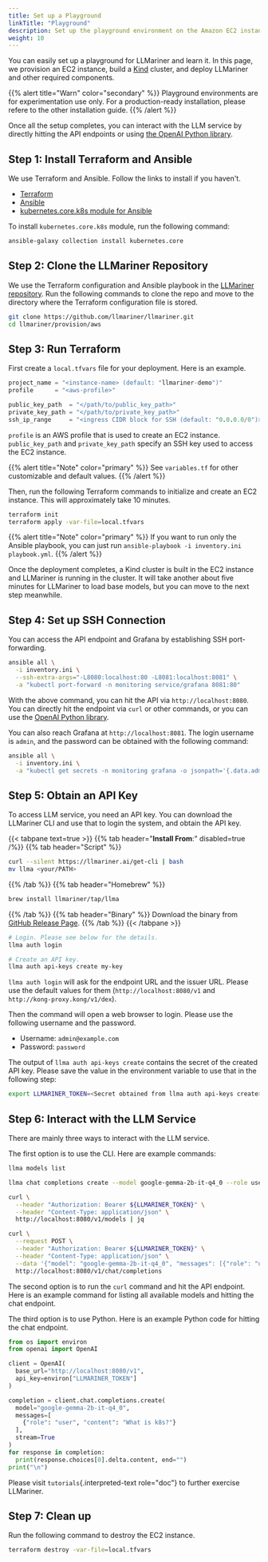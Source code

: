```yaml
---
title: Set up a Playground
linkTitle: "Playground"
description: Set up the playground environment on the Amazon EC2 instance with GPUs.
weight: 10
---
```


You can easily set up a playground for LLMariner and learn it. In this page, we provision an EC2 instance, build a [Kind](https://kind.sigs.k8s.io/) cluster, and deploy LLMariner and other required components.

{{% alert title="Warn" color="secondary" %}}
Playground environments are for experimentation use only. For a production-ready installation, please refere to the other installation guide.
{{% /alert %}}

Once all the setup completes, you can interact with the LLM service by directly hitting the API endpoints or using [the OpenAI Python library](https://github.com/openai/openai-python).

## Step 1: Install Terraform and Ansible

We use Terraform and Ansible. Follow the links to install if you haven\'t.

-   [Terraform](https://developer.hashicorp.com/terraform/install)
-   [Ansible](https://docs.ansible.com/ansible/latest/installation_guide/intro_installation.html)
-   [kubernetes.core.k8s module for Ansible](https://docs.ansible.com/ansible/latest/collections/kubernetes/core/k8s_module.html)

To install `kubernetes.core.k8s` module, run the following command:

``` bash
ansible-galaxy collection install kubernetes.core
```

## Step 2: Clone the LLMariner Repository

We use the Terraform configuration and Ansible playbook in the [LLMariner repository](https://github.com/llmariner/llmariner). Run the following commands to clone the repo and move to the directory where the Terraform configuration file is stored.

``` bash
git clone https://github.com/llmariner/llmariner.git
cd llmariner/provision/aws
```

## Step 3: Run Terraform

First create a `local.tfvars` file for your deployment. Here is an example.

``` terraform
project_name = "<instance-name> (default: "llmariner-demo")"
profile      = "<aws-profile>"

public_key_path  = "</path/to/public_key_path>"
private_key_path = "</path/to/private_key_path>"
ssh_ip_range     = "<ingress CIDR block for SSH (default: "0.0.0.0/0")>"
```

`profile` is an AWS profile that is used to create an EC2 instance. `public_key_path` and `private_key_path` specify an SSH key used to access the EC2 instance.

{{% alert title="Note" color="primary" %}}
See `variables.tf` for other customizable and default values.
{{% /alert %}}

Then, run the following Terraform commands to initialize and create an EC2 instance. This will approximately take 10 minutes.

``` bash
terraform init
terraform apply -var-file=local.tfvars
```

{{% alert title="Note" color="primary" %}}
If you want to run only the Ansible playbook, you can just run `ansible-playbook -i inventory.ini playbook.yml`.
{{% /alert %}}

Once the deployment completes, a Kind cluster is built in the EC2 instance and LLMariner is running in the cluster. It will take another about five minutes for LLMariner to load base models, but you can move to the next step meanwhile.

## Step 4: Set up SSH Connection

You can access the API endpoint and Grafana by establishing SSH port-forwarding.

``` bash
ansible all \
  -i inventory.ini \
  --ssh-extra-args="-L8080:localhost:80 -L8081:localhost:8081" \
  -a "kubectl port-forward -n monitoring service/grafana 8081:80"
```

With the above command, you can hit the API via `http://localhost:8080`. You can directly hit the endpoint via `curl` or other commands, or you can use the [OpenAI Python library](https://github.com/openai/openai-python).

You can also reach Grafana at `http://localhost:8081`. The login username is `admin`, and the password can be obtained with the following command:

``` bash
ansible all \
  -i inventory.ini \
  -a "kubectl get secrets -n monitoring grafana -o jsonpath='{.data.admin-password}'" | tail -1 | base64 --decode; echo
```

## Step 5: Obtain an API Key

To access LLM service, you need an API key. You can download the LLMariner CLI and use that to login the system, and obtain the API key.

{{< tabpane text=true >}}
  {{% tab header="**Install From**:" disabled=true /%}}
  {{% tab header="Script" %}}
``` bash
curl --silent https://llmariner.ai/get-cli | bash
mv llma <your/PATH>
```
  {{% /tab %}}
  {{% tab header="Homebrew" %}}
```bash
brew install llmariner/tap/llma
```
  {{% /tab %}}
  {{% tab header="Binary" %}}
Download the binary from [GitHub Release Page](https://github.com/llmariner/llmariner/releases/latest).
  {{% /tab %}}
{{< /tabpane >}}

``` bash
# Login. Please see below for the details.
llma auth login

# Create an API key.
llma auth api-keys create my-key
```

`llma auth login` will ask for the endpoint URL and the issuer URL. Please use the default values for them (`http://localhost:8080/v1` and `http://kong-proxy.kong/v1/dex`).

Then the command will open a web browser to login. Please use the following username and the password.

-   Username: `admin@example.com`
-   Password: `password`

The output of `llma auth api-keys create` contains the secret of the created API key. Please save the value in the environment variable to use that in the following step:

``` bash
export LLMARINER_TOKEN=<Secret obtained from llma auth api-keys create>
```

## Step 6: Interact with the LLM Service

There are mainly three ways to interact with the LLM service.

The first option is to use the CLI. Here are example commands:

``` bash
llma models list

llma chat completions create --model google-gemma-2b-it-q4_0 --role user --completion "What is k8s?"
```

``` bash
curl \
  --header "Authorization: Bearer ${LLMARINER_TOKEN}" \
  --header "Content-Type: application/json" \
  http://localhost:8080/v1/models | jq

curl \
  --request POST \
  --header "Authorization: Bearer ${LLMARINER_TOKEN}" \
  --header "Content-Type: application/json" \
  --data '{"model": "google-gemma-2b-it-q4_0", "messages": [{"role": "user", "content": "What is k8s?"}]}' \
  http://localhost:8080/v1/chat/completions
```

The second option is to run the `curl` command and hit the API endpoint. Here is an example command for listing all available models and hitting the chat endpoint.

The third option is to use Python. Here is an example Python code for hitting the chat endpoint.

``` python
from os import environ
from openai import OpenAI

client = OpenAI(
  base_url="http://localhost:8080/v1",
  api_key=environ["LLMARINER_TOKEN"]
)

completion = client.chat.completions.create(
  model="google-gemma-2b-it-q4_0",
  messages=[
    {"role": "user", "content": "What is k8s?"}
  ],
  stream=True
)
for response in completion:
  print(response.choices[0].delta.content, end="")
print("\n")
```

Please visit `tutorials`{.interpreted-text role="doc"} to further exercise LLMariner.

## Step 7: Clean up

Run the following command to destroy the EC2 instance.

``` bash
terraform destroy -var-file=local.tfvars
```
